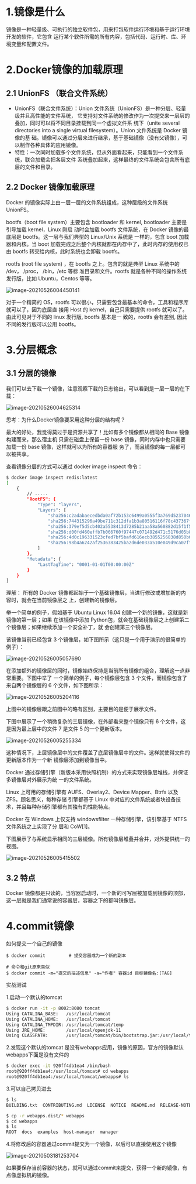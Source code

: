 # 1.镜像是什么

镜像是一种轻量级、可执行的独立软件包，用来打包软件运行环境和基于运行环境开发的软件，它包含
运行某个软件所需的所有内容，包括代码、运行时、库、环境变量和配置文件。

# 2.Docker镜像的加载原理

## 2.1 UnionFS （联合文件系统）

- UnionFS（联合文件系统）：Union 文件系统（UnionFS）是一种分层、轻量级并且高性能的文件系统，
  它支持对文件系统的修改作为一次提交来一层层的叠加，同时可以将不同目录挂载到同一个虚拟文件系
  统下（unite several directories into a single virtual filesystem）。Union 文件系统是 Docker 镜像的基
  础。镜像可以通过分层来进行继承，基于基础镜像（没有父镜像），可以制作各种具体的应用镜像。
- 特性：一次同时加载多个文件系统，但从外面看起来，只能看到一个文件系统，联合加载会把各层文件
  系统叠加起来，这样最终的文件系统会包含所有底层的文件和目录。

## 2.2 Docker 镜像加载原理

Docker 的镜像实际上由一层一层的文件系统组成，这种层级的文件系统 UnionFS。

bootfs（boot file system）主要包含 bootloader 和 kernel, bootloader 主要是引导加载 kernel，Linux 刚启
动时会加载 bootfs 文件系统，在 Docker 镜像的最底层是 bootfs。这一层与我们典型的 Linux/Unix 系统是
一样的，包含 boot 加载器和内核。当 boot 加载完成之后整个内核就都在内存中了，此时内存的使用权已
由 bootfs 转交给内核，此时系统也会卸载 bootfs。

rootfs (root file system) ，在 bootfs 之上。包含的就是典型 Linux 系统中的 /dev， /proc， /bin，/etc 等标
准目录和文件。rootfs 就是各种不同的操作系统发行版，比如 Ubuntu，Centos 等等。

![image-20210526004450141](../img/image-20210526004450141.png)

对于一个精简的 OS，rootfs 可以很小，只需要包含最基本的命令，工具和程序库就可以了，因为底层直
接用 Host 的 kernel，自己只需要提供 rootfs 就可以了。由此可见对于不同的 linux 发行版, bootfs 基本是一
致的，rootfs 会有差别, 因此不同的发行版可以公用 bootfs。

# 3.分层概念

## 3.1 分层的镜像

我们可以去下载一个镜像，注意观察下载的日志输出，可以看到是一层一层的在下载：

![image-20210526004625314](../img/image-20210526004625314.png)

思考：为什么Docker镜像要采用这种分层的结构呢？

最大的好处，我觉得莫过于是资源共享了！比如有多个镜像都从相同的 Base 镜像构建而来，那么宿主机
只需在磁盘上保留一份 base 镜像，同时内存中也只需要加载一份 base 镜像，这样就可以为所有的容器服
务了，而且镜像的每一层都可以被共享。

查看镜像分层的方式可以通过 docker image inspect 命令：

``` bash
$ docker image inspect redis:latest
[
	{
        // .....
        "RootFS": {
            "Type": "layers",
            "Layers": [
                "sha256:c2adabaecedbda0af72b153c6499a0555f3a769d52370469d8f6bd6328af9b13",
                "sha256:744315296a49be711c312dfa1b3a80516116f78c437367ff0bc678da1123e990",
                "sha256:379ef5d5cb402a5538413d7285b21aa58a560882d15f1f553f7868dc4b66afa8",
                "sha256:d00fd460effb7b066760f97447c071492d471c5176d05b8af1751806a1f905f8",
                "sha256:4d0c196331523cfed7bf5bafd616ecb3855256838d850b6f3d5fba911f6c4123",
                "sha256:98b4a6242af2536383425ba2d6de033a510e049d9ca07ff501b95052da76e894"
            ]
        },
        "Metadata": {
            "LastTagTime": "0001-01-01T00:00:00Z"
        }
    }
]
```

理解：
所有的 Docker 镜像都起始于一个基础镜像层，当进行修改或增加新的内容时，就会在当前镜像层之
上，创建新的镜像层。

举一个简单的例子，假如基于 Ubuntu Linux 16.04 创建一个新的镜像，这就是新镜像的第一层；如果
在该镜像中添加 Python包，就会在基础镜像层之上创建第二个镜像层；如果继续添加一个安全补丁，就
会创建第三个镜像层。

该镜像当前已经包含 3 个镜像层，如下图所示（这只是一个用于演示的很简单的例子）：

![image-20210526005057690](../img/image-20210526005057690.png)

在添加额外的镜像层的同时，镜像始终保持是当前所有镜像的组合，理解这一点非常重要。下图中举了
一个简单的例子，每个镜像层包含 3 个文件，而镜像包含了来自两个镜像层的 6 个文件，如下图所示：

![image-20210526005204116](../img/image-20210526005204116.png)

上图中的镜像层跟之前图中的略有区别，主要目的是便于展示文件。

下图中展示了一个稍微复杂的三层镜像，在外部看来整个镜像只有 6 个文件，这是因为最上层中的文件
7 是文件 5 的一个更新版本。

![image-20210526005255334](../img/image-20210526005255334.png)

这种情况下，上层镜像层中的文件覆盖了底层镜像层中的文件。这样就使得文件的更新版本作为一个新
镜像层添加到镜像当中。

Docker 通过存储引擎（新版本采用快照机制）的方式来实现镜像层堆栈，并保证多镜像层对外展示为统
一的文件系统。

Linux 上可用的存储引擎有 AUFS、Overlay2、Device Mapper、Btrfs 以及 ZFS。顾名思义，每种存储
引擎都基于 Linux 中对应的文件系统或者块设备技术，并且每种存储引擎都有其独有的性能特点。

Docker 在 Windows 上仅支持 windowsfilter 一种存储引擎，该引擎基于 NTFS 文件系统之上实现了分
层和 CoW[1]。

下图展示了与系统显示相同的三层镜像。所有镜像层堆叠并合并，对外提供统一的视图。

![image-20210526005415502](../img/image-20210526005415502.png)

## 3.2 特点

Docker 镜像都是只读的，当容器启动时，一个新的可写层被加载到镜像的顶部，这一层就是我们通常说的容器层，容器之下的都叫镜像层。

# 4.commit镜像

如何提交一个自己的镜像

``` shell
$ docker commit 		# 提交容器成为一个新的副本

# 命令和git原来类似
$ docker commit -m="提交的描述信息" -a="作者" 容器id 目标镜像名:[TAG]
```

实战测试

1.启动一个默认的tomcat

``` bash
$ docker run -it -p 8002:8080 tomcat
Using CATALINA_BASE:   /usr/local/tomcat
Using CATALINA_HOME:   /usr/local/tomcat
Using CATALINA_TMPDIR: /usr/local/tomcat/temp
Using JRE_HOME:        /usr/local/openjdk-11
Using CLASSPATH:       /usr/local/tomcat/bin/bootstrap.jar:/usr/local/tomcat/bin/tomcat-juli.jar
```

2.发现这个默认的tomcat 是没有webapps应用，镜像的原因，官方的镜像默认webapps下面是没有文件的

``` bash
$ docker exec -it 920ff4db1ea4 /bin/bash
root@920ff4db1ea4:/usr/local/tomcat# cd webapps
root@920ff4db1ea4:/usr/local/tomcat/webapps# ls
```

3.可以自己拷贝进去

``` bash
$ ls
BUILDING.txt  CONTRIBUTING.md  LICENSE  NOTICE  README.md  RELEASE-NOTES  RUNNING.txt  bin  conf  lib  logs  native-jni-lib  temp  webapps  webapps.dist  work

$ cp -r webapps.dist/* webapps
$ cd webapps
$ ls
ROOT  docs  examples  host-manager  manager
```

4.将修改后的容器通过commit提交为一个镜像，以后可以直接使用这个镜像

![image-20210503181253704](../img/image-20210503181253704.png)

如果要保存当前容器的状态，就可以通过commit来提交，获得一个新的镜像，有点像虚拟机的镜像。

